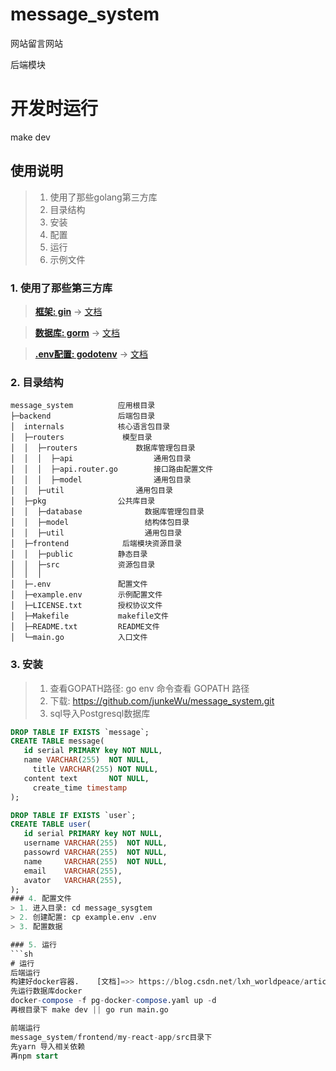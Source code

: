 # message_system
网站留言网站

后端模块
# 开发时运行
make dev

## 使用说明
> 1. 使用了那些golang第三方库
> 2. 目录结构
> 3. 安装
> 4. 配置
> 5. 运行
> 6. 示例文件

### 1. 使用了那些第三方库
> [**框架: gin**](https://github.com/gin-gonic/gin) -> [文档](https://gin-gonic.com/zh-cn/docs/)

> [**数据库: gorm**](https://github.com/jinzhu/gorm) -> [文档](http://gorm.io/zh_CN/docs/)

> [**.env配置: godotenv**](https://github.com/joho/godotenv) -> [文档](https://github.com/joho/godotenv)

### 2. 目录结构
```
message_system          应用根目录
├─backend               后端包目录
│  internals            核心语言包目录
│  ├─routers             模型目录
│  │  ├─routers             数据库管理包目录
│  │  │  ├─api                  通用包目录
│  │  │  ├─api.router.go        接口路由配置文件
│  │  │  ├─model                通用包目录
│  │  ├─util                通用包目录
│  ├─pkg                公共库目录
│  │  ├─database              数据库管理包目录
│  │  ├─model                 结构体包目录
│  │  ├─util                  通用包目录
│  ├─frontend            后端模块资源目录
│  │  ├─public          静态目录
│  │  ├─src             资源包目录
│  │  │               
│  ├─.env               配置文件
│  ├─example.env        示例配置文件
│  ├─LICENSE.txt        授权协议文件
│  ├─Makefile         	makefile文件
│  ├─README.txt         README文件
│  └─main.go            入口文件
```

### 3. 安装
> 1. 查看GOPATH路径: go env 命令查看 GOPATH 路径
> 2. 下载: https://github.com/junkeWu/message_system.git
> 3. sql导入Postgresql数据库

```sql
DROP TABLE IF EXISTS `message`;
CREATE TABLE message(
   id serial PRIMARY key NOT NULL,
   name VARCHAR(255)  NOT NULL,
	 title VARCHAR(255) NOT NULL,
   content text       NOT NULL,
	 create_time timestamp
);

DROP TABLE IF EXISTS `user`;
CREATE TABLE user(
   id serial PRIMARY key NOT NULL,
   username VARCHAR(255)  NOT NULL,
   passowrd VARCHAR(255)  NOT NULL,
   name     VARCHAR(255)  NOT NULL,
   email    VARCHAR(255),
   avator   VARCHAR(255),
);
### 4. 配置文件
> 1. 进入目录: cd message_sysgtem
> 2. 创建配置: cp example.env .env 
> 3. 配置数据

### 5. 运行
```sh
# 运行
后端运行
构建好docker容器. 	[文档]=>> https://blog.csdn.net/lxh_worldpeace/article/details/106954218
先运行数据库docker 
docker-compose -f pg-docker-compose.yaml up -d
再根目录下 make dev || go run main.go

前端运行
message_system/frontend/my-react-app/src目录下  
先yarn 导入相关依赖 
再npm start 


